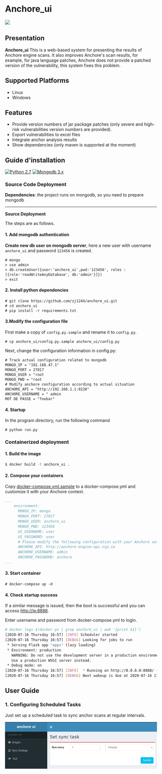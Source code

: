 # Anchore_ui

![](docs/pic/show.png)

## Presentation

**Anchore_ui** This is a web-based system for presenting the results of Anchore engine scans. It also improves Anchore's scan results, for example, for java language patches, Anchore does not provide a patched version of the vulnerability, this system fixes this problem.

## Supported Platforms

* Linux
* Windows

## Features

* Provide version numbers of jar package patches (only severe and high-risk vulnerabilities version numbers are provided).
* Export vulnerabilities to excel files
* Integrate anchor analysis results
* Show dependencies (only maven is supported at the moment)

## Guide d'installation

[![Python 2.7](https://img.shields.io/badge/python-2.7-yellow.svg)](https://www.python.org/) 
[![Mongodb 3.x](https://img.shields.io/badge/mongodb-3.x-red.svg)](https://www.mongodb.com/download-center?jmp=nav)

### Source Code Deployment

**Dependencies**: the project runs on mongodb, so you need to prepare mongodb

***

**Source Deployment**

The steps are as follows.


#### 1. Add mongodb authentication

**Create new db user on mongodb server**, here a new user with username `anchore_ui` and password `123456` is created.

```
# mongo
> use admin
> db.createUser({user:'anchore_ui',pwd:'123456', roles :[{role:'readWriteAnyDatabase', db:'admin'}]})
> exit
```

#### 2. Install python dependencies

```
# git clone https://github.com/zj1244/anchore_ui.git
# cd anchore_ui
# pip install -r requirements.txt
```

#### 3.Modify the configuration file

First make a copy of `config.py.sample` and rename it to `config.py`.
```
# cp anchore_ui/config.py.sample anchore_ui/config.py
```

Next, change the configuration information in config.py:

```
# Track actual configuration related to mongodb
MONGO_IP = "192.168.47.1"
MONGO_PORT = 27017
MONGO_USER = "root
MONGO_PWD = "root
# Modify anchore configuration according to actual situation
ANCHORE_API = "http://192.168.1.1:8228"
ANCHORE_USERNAME = " admin
MOT DE PASSE = "foobar"
```

#### 4. Startup

In the program directory, run the following command
```
# python run.py
```

### Containerized deployment

#### 1. Build the image

```bash
$ docker build -t anchore_ui .
```

#### 2. Compose your containers

Copy [docker-compose.yml.sample](docker-compose.yml.sample) to a docker-compose.yml and customize it with your Anchore context.

```yaml
...
    environment:
      MONGO_IP: mongo
      MONGO_PORT: 27017
      MONGO_USER: anchore_ui
      MONGO_PWD: 123456
      UI_USERNAME: user
      UI_PASSWORD: user
      # Please modify the following configuration with your Anchore settings
      ANCHORE_API: http://anchore-engine-api.nip.io
      ANCHORE_USERNAME: admin
      ANCHORE_PASSWORD: anchore
...
```

#### 3. Start container

```
# docker-compose up -d
```

#### 4. Check startup success
If a similar message is issued, then the boot is successful and you can access [http://ip:8888](http://ip:8888).

Enter username and password from docker-compose.yml to login.
```bash
# docker logs $(docker ps | grep anchore_ui | awk '{print $1}')
[2020-07-16 Thursday 16:57] [INFO] Scheduler started
[2020-07-16 Thursday 16:57] [DEBUG] Looking for jobs to run
 * Serving Flask app "apps" (lazy loading)
 * Environment: production
   WARNING: Do not use the development server in a production environment.
   Use a production WSGI server instead.
 * Debug mode: on
[2020-07-16 Thursday 16:57] [INFO]  * Running on http://0.0.0.0:8888/ (Press CTRL+C to quit)
[2020-07-16 Thursday 16:57] [DEBUG] Next wakeup is due at 2020-07-16 17:04:54.782021+08:00 (in 461.596599 seconds)
```

## User Guide

### 1. Configuring Scheduled Tasks

Just set up a scheduled task to sync anchor scans at regular intervals.

![](docs/pic/1.png)
